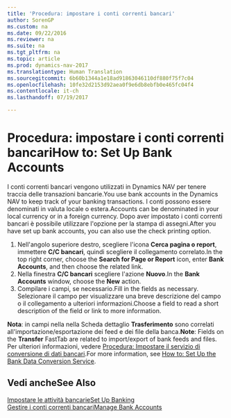 ```yaml
---
title: 'Procedura: impostare i conti correnti bancari'
author: SorenGP
ms.custom: na
ms.date: 09/22/2016
ms.reviewer: na
ms.suite: na
ms.tgt_pltfrm: na
ms.topic: article
ms.prod: dynamics-nav-2017
ms.translationtype: Human Translation
ms.sourcegitcommit: 6b60b1344a1e18ad91863046110df880f75f7c04
ms.openlocfilehash: 10fe32d2153d92aea0f9e6db8ebfb0e465fc04f4
ms.contentlocale: it-ch
ms.lasthandoff: 07/19/2017

---
```


# <a name="how-to-set-up-bank-accounts"></a><span data-ttu-id="3b2fc-102">Procedura: impostare i conti correnti bancari</span><span class="sxs-lookup"><span data-stu-id="3b2fc-102">How to: Set Up Bank Accounts</span></span>
<span data-ttu-id="3b2fc-103">I conti correnti bancari vengono utilizzati in Dynamics NAV per tenere traccia delle transazioni bancarie.</span><span class="sxs-lookup"><span data-stu-id="3b2fc-103">You use bank accounts in the Dynamics NAV to keep track of your banking transactions.</span></span> <span data-ttu-id="3b2fc-104">I conti possono essere denominati in valuta locale o estera.</span><span class="sxs-lookup"><span data-stu-id="3b2fc-104">Accounts can be denominated in your local currency or in a foreign currency.</span></span> <span data-ttu-id="3b2fc-105">Dopo aver impostato i conti correnti bancari è possibile utilizzare l'opzione per la stampa di assegni.</span><span class="sxs-lookup"><span data-stu-id="3b2fc-105">After you have set up bank accounts, you can also use the check printing option.</span></span>

1. <span data-ttu-id="3b2fc-106">Nell'angolo superiore destro, scegliere l'icona **Cerca pagina o report**, immettere **C/C bancari**, quindi scegliere il collegamento correlato.</span><span class="sxs-lookup"><span data-stu-id="3b2fc-106">In the top right corner, choose the **Search for Page or Report** icon, enter **Bank Accounts**, and then choose the related link.</span></span>
2. <span data-ttu-id="3b2fc-107">Nella finestra **C/C bancari** scegliere l'azione **Nuovo**.</span><span class="sxs-lookup"><span data-stu-id="3b2fc-107">In the **Bank Accounts** window, choose the **New** action.</span></span>
3. <span data-ttu-id="3b2fc-108">Compilare i campi, se necessario.</span><span class="sxs-lookup"><span data-stu-id="3b2fc-108">Fill in the fields as necessary.</span></span> <span data-ttu-id="3b2fc-109">Selezionare il campo per visualizzare una breve descrizione del campo o il collegamento a ulteriori informazioni.</span><span class="sxs-lookup"><span data-stu-id="3b2fc-109">Choose a field to read a short description of the field or link to more information.</span></span>

<span data-ttu-id="3b2fc-110">**Nota**: in campi nella nella Scheda dettaglio **Trasferimento** sono correlati all'importazione/esportazione dei feed e dei file della banca.</span><span class="sxs-lookup"><span data-stu-id="3b2fc-110">**Note**: Fields on the **Transfer** FastTab are related to import/export of bank feeds and files.</span></span> <span data-ttu-id="3b2fc-111">Per ulteriori informazioni, vedere [Procedura: Impostare il servizio di conversione di dati bancari](bank-how-setup-bank-data-conversion-service.md).</span><span class="sxs-lookup"><span data-stu-id="3b2fc-111">For more information, see [How to: Set Up the Bank Data Conversion Service](bank-how-setup-bank-data-conversion-service.md).</span></span>

## <a name="see-also"></a><span data-ttu-id="3b2fc-112">Vedi anche</span><span class="sxs-lookup"><span data-stu-id="3b2fc-112">See Also</span></span>  
[<span data-ttu-id="3b2fc-113">Impostare le attività bancarie</span><span class="sxs-lookup"><span data-stu-id="3b2fc-113">Set Up Banking</span></span>](bank-setup-banking.md)  
[<span data-ttu-id="3b2fc-114">Gestire i conti correnti bancari</span><span class="sxs-lookup"><span data-stu-id="3b2fc-114">Manage Bank Accounts</span></span>](bank-manage-bank-accounts.md)

